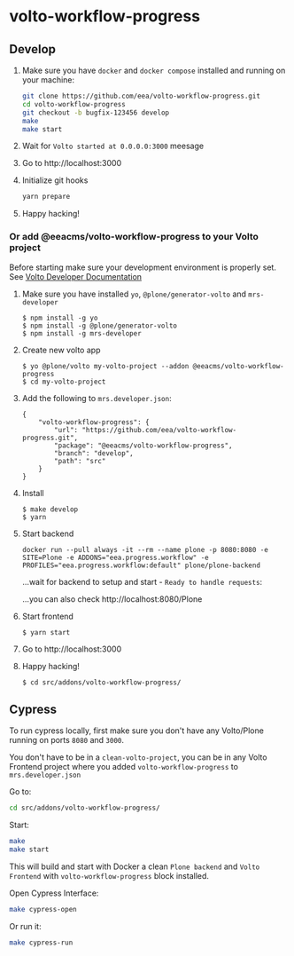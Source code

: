 # volto-workflow-progress

## Develop

1. Make sure you have `docker` and `docker compose` installed and running on your machine:

    ```Bash
    git clone https://github.com/eea/volto-workflow-progress.git
    cd volto-workflow-progress
    git checkout -b bugfix-123456 develop
    make
    make start
    ```

1. Wait for `Volto started at 0.0.0.0:3000` meesage

1. Go to http://localhost:3000

1. Initialize git hooks

    ```Bash
    yarn prepare
    ```

1. Happy hacking!

### Or add @eeacms/volto-workflow-progress to your Volto project

Before starting make sure your development environment is properly set. See [Volto Developer Documentation](https://docs.voltocms.com/getting-started/install/)

1.  Make sure you have installed `yo`, `@plone/generator-volto` and `mrs-developer`

        $ npm install -g yo
        $ npm install -g @plone/generator-volto
        $ npm install -g mrs-developer

1.  Create new volto app

        $ yo @plone/volto my-volto-project --addon @eeacms/volto-workflow-progress
        $ cd my-volto-project

1.  Add the following to `mrs.developer.json`:

        {
            "volto-workflow-progress": {
                "url": "https://github.com/eea/volto-workflow-progress.git",
                "package": "@eeacms/volto-workflow-progress",
                "branch": "develop",
                "path": "src"
            }
        }

1.  Install

        $ make develop
        $ yarn

1.  Start backend

        docker run --pull always -it --rm --name plone -p 8080:8080 -e SITE=Plone -e ADDONS="eea.progress.workflow" -e PROFILES="eea.progress.workflow:default" plone/plone-backend

    ...wait for backend to setup and start - `Ready to handle requests`:

    ...you can also check http://localhost:8080/Plone

1.  Start frontend

        $ yarn start

1.  Go to http://localhost:3000

1.  Happy hacking!

        $ cd src/addons/volto-workflow-progress/

## Cypress

To run cypress locally, first make sure you don't have any Volto/Plone running on ports `8080` and `3000`.

You don't have to be in a `clean-volto-project`, you can be in any Volto Frontend
project where you added `volto-workflow-progress` to `mrs.developer.json`

Go to:

  ```BASH
  cd src/addons/volto-workflow-progress/
  ```

Start:

  ```Bash
  make
  make start
  ```

This will build and start with Docker a clean `Plone backend` and `Volto Frontend` with `volto-workflow-progress` block installed.

Open Cypress Interface:

  ```Bash
  make cypress-open
  ```

Or run it:

  ```Bash
  make cypress-run
  ```
